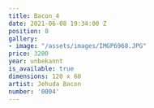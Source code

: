 ```yaml
---
title: Bacon_4
date: 2021-06-08 19:34:00 Z
position: 8
gallery:
- image: "/assets/images/IMGP6968.JPG"
price: 3200
year: unbekannt
is_available: true
dimensions: 120 x 60
artist: Jehuda Bacon
number: '0004'
---
```


